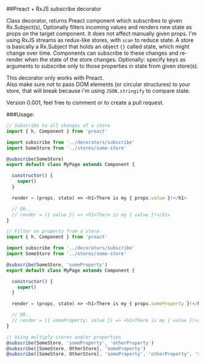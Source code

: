 ##Preact + RxJS subscribe decorator

Class decorator, returns Preact component which subscribes to given Rx.Subject(s), Optionally filters incoming values and renders new state as props on the target component. It does not affect manually given props.
I'm using RxJS streams as redux-like stores, with `scan` to reduce state. A store is basically a Rx.Subject that holds an object `{}` called state, which might change over time.
Components can subscribe to these changes and re-render when the state of the store changes.
Optionally: specify keys as arguments to subscribe only to those properties in state from given store(s).  

This decorator only works with Preact.  
Also make sure not to pass DOM elements (or circular structures) to your store, that will break because i'm using `JSON.stringify` to compare state.

Version 0.001, feel free to comment or to create a pull request.  

###Usage:
```javascript
// Subscribe to all changes of a store
import { h, Component } from 'preact'

import subscribe from '../decorators/subscribe'
import SomeStore from '../stores/some-store'

@subscribe(SomeStore)
export default class MyPage extends Component {

  constructor() {
    super()
  }

  render = (props, state) => <h1>There is my { props.value }!</h1>

  // OR..
  // render = ({ value }) => <h1>There is my { value }!</h1>
}
```
```javascript
// Filter on property from a store
import { h, Component } from 'preact'

import subscribe from '../decorators/subscribe'
import SomeStore from '../stores/some-store'

@subscribe(SomeStore, 'someProperty')
export default class MyPage extends Component {

  constructor() {
    super()
  }

  render = (props, state) => <h1>There is my { props.someProperty }!</h1>

  // OR..
  // render = ({ someProperty: value }) => <h1>There is my { value }!</h1>
}
```
```javascript
// Using multiply stores and/or properties
@subscribe(SomeStore, 'someProperty', 'otherProperty')
@subscribe([SomeStore, OtherStore], 'someProperty')
@subscribe([SomeStore, OtherStore], 'someProperty', 'otherProperty', 'someOtherProperty')
```
